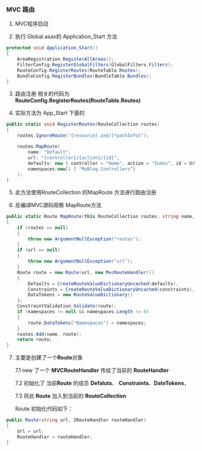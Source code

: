 ### MVC 路由

1. MVC程序启动

2. 执行 Global.asax的 Application_Start 方法

```C#
protected void Application_Start()
{
    AreaRegistration.RegisterAllAreas();
    FilterConfig.RegisterGlobalFilters(GlobalFilters.Filters);
    RouteConfig.RegisterRoutes(RouteTable.Routes);
    BundleConfig.RegisterBundles(BundleTable.Bundles);
}
```

3. 路由注册 相关的代码为 **RouteConfig.RegisterRoutes(RouteTable.Routes)**

4. 实际方法为 App_Start 下面的
```C# 
public static void RegisterRoutes(RouteCollection routes)
{
    routes.IgnoreRoute("{resource}.axd/{*pathInfo}");

    routes.MapRoute(
        name: "Default",
        url: "{controller}/{action}/{id}",
        defaults: new { controller = "Home", action = "Index", id = UrlParameter.Optional },
        namespaces:new[] { "MyBlog.Controllers"}
    );
}
```

5. 此方法使用RouteCollection  的MapRoute 方法进行路由注册

6. 反编译MVC源码观察 MapRoute方法
```C#
public static Route MapRoute(this RouteCollection routes, string name, string url, object defaults, object constraints, string[] namespaces)
{
    if (routes == null)
    {
        throw new ArgumentNullException("routes");
    }
    if (url == null)
    {
        throw new ArgumentNullException("url");
    }
    Route route = new Route(url, new MvcRouteHandler())
    {
        Defaults = CreateRouteValueDictionaryUncached(defaults),
        Constraints = CreateRouteValueDictionaryUncached(constraints),
        DataTokens = new RouteValueDictionary()
    };
    ConstraintValidation.Validate(route);
    if (namespaces != null && namespaces.Length != 0)
    {
        route.DataTokens["Namespaces"] = namespaces;
    }
    routes.Add(name, route);
    return route;
}

```

7. 主要是创建了一个**Route**对象 

    7.1 new 了一个 **MVCRouteHandler** 传给了当前的 **RouteHandler** 
    
    7.2 初始化了 当前**Route** 的成员 **Defaluts**、 **Constraints**、**DateTokens**，
    
    7.3 将此 **Route** 加入到当前的 **RouteCollection** 

    Route 初始化代码如下：
```C#
public Route(string url, IRouteHandler routeHandler)
{
	Url = url;
	RouteHandler = routeHandler;
}
```